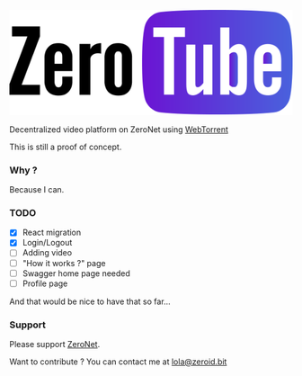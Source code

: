![ZeroTube Logo](/public/img/zero_degrade.png)

Decentralized video platform on ZeroNet using [WebTorrent](http://webtorrent.io/)

This is still a proof of concept.

### Why ?

Because I can.

### TODO

- [x] React migration
- [x] Login/Logout
- [ ] Adding video
- [ ] "How it works ?" page
- [ ] Swagger home page needed
- [ ] Profile page

And that would be nice to have that so far...

### Support

Please support [ZeroNet](https://zeronet.readthedocs.org/en/latest/help_zeronet/donate/).

Want to contribute ? You can contact me at [lola@zeroid.bit](mailto:lola@zeroid.bit)
